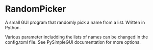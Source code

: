 # RandomPicker
A small GUI program that randomly pick a name from a list. Written in Python.

Various parameter includding the lists of names can be changed in the config.toml file. See PySimpleGUI documentation for more options.